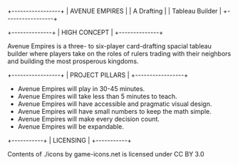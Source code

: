 +-----------------+
| AVENUE EMPIRES  |
|   A Drafting    |
| Tableau Builder |
+-----------------+

+--------------+
| HIGH CONCEPT |
+--------------+

Avenue Empires is a three- to six-player card-drafting spacial tableau builder where players take on the roles of rulers trading with their neighbors and building the most prosperous kingdoms. 

+-----------------+
| PROJECT PILLARS |
+-----------------+

* Avenue Empires will play in 30-45 minutes.
* Avenue Empires will take less than 5 minutes to teach.
* Avenue Empires will have accessible and pragmatic visual design.
* Avenue Empires will have small numbers to keep the math simple.
* Avenue Empires will make every decision count.
* Avenue Empires will be expandable.

+-----------+
| LICENSING |
+-----------+

Contents of ./icons by game-icons.net is licensed under CC BY 3.0
